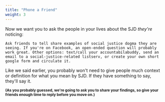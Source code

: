 ```yaml
---
title: "Phone a Friend"
weight: 3
---
```


Now we want you to ask the people in your lives about the SJD _they're_ noticing:

```
Ask friends to tell share examples of social justice dogma they are seeing. If you're on Facebook, an open-ended question will probably work great. Other options: text/call your accountabilabuddy, send an email to a social-justice-related listserv, or create your own short google form and circulate it.
```

Like we said earlier, you probably won't need to give people much context or definition for what you mean by SJD. If they have something to say, they'll say it.

<small><strong>(As you probably guessed, we're going to ask you to share your findings, so give your friends enough time to reply before you move on.)</strong></small>
